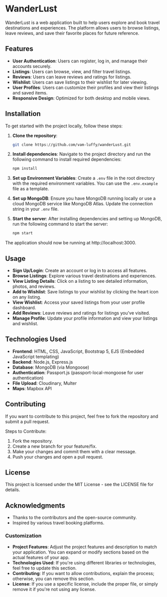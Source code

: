 # WanderLust

WanderLust is a web application built to help users explore and book travel destinations and experiences. The platform allows users to browse listings, leave reviews, and save their favorite places for future reference.

## Features

- **User Authentication**: Users can register, log in, and manage their accounts securely.
- **Listings**: Users can browse, view, and filter travel listings.
- **Reviews**: Users can leave reviews and ratings for listings.
- **Wishlist**: Users can save listings to their wishlist for later viewing.
- **User Profiles**: Users can customize their profiles and view their listings and saved items.
- **Responsive Design**: Optimized for both desktop and mobile views.

## Installation

To get started with the project locally, follow these steps:

1. **Clone the repository**:
   ```bash
   git clone https://github.com/vam-luffy/wanderLust.git
   ```

2. **Install dependencies**: Navigate to the project directory and run the following command to install required dependencies:
   ```bash
   npm install
   ```

3. **Set up Environment Variables**: Create a `.env` file in the root directory with the required environment variables. You can use the `.env.example` file as a template.

4. **Set up MongoDB**: Ensure you have MongoDB running locally or use a cloud MongoDB service like MongoDB Atlas. Update the connection string in your `.env` file.

5. **Start the server**: After installing dependencies and setting up MongoDB, run the following command to start the server:
   ```bash
   npm start
   ```

The application should now be running at http://localhost:3000.

## Usage

- **Sign Up/Login**: Create an account or log in to access all features.
- **Browse Listings**: Explore various travel destinations and experiences.
- **View Listing Details**: Click on a listing to see detailed information, photos, and reviews.
- **Add to Wishlist**: Save listings to your wishlist by clicking the heart icon on any listing.
- **View Wishlist**: Access your saved listings from your user profile dashboard.
- **Add Reviews**: Leave reviews and ratings for listings you've visited.
- **Manage Profile**: Update your profile information and view your listings and wishlist.

## Technologies Used

- **Frontend**: HTML, CSS, JavaScript, Bootstrap 5, EJS (Embedded JavaScript templating)
- **Backend**: Node.js, Express.js
- **Database**: MongoDB (via Mongoose)
- **Authentication**: Passport.js (passport-local-mongoose for user authentication)
- **File Upload**: Cloudinary, Multer
- **Maps**: Mapbox API

## Contributing

If you want to contribute to this project, feel free to fork the repository and submit a pull request.

Steps to Contribute:
1. Fork the repository.
2. Create a new branch for your feature/fix.
3. Make your changes and commit them with a clear message.
4. Push your changes and open a pull request.

## License

This project is licensed under the MIT License - see the LICENSE file for details.

## Acknowledgments

- Thanks to the contributors and the open-source community.
- Inspired by various travel booking platforms.

### Customization

- **Project Features**: Adjust the project features and description to match your application. You can expand or modify sections based on the actual features of your app.
- **Technologies Used**: If you're using different libraries or technologies, feel free to update this section.
- **Contributing**: If you want to allow contributions, explain the process; otherwise, you can remove this section.
- **License**: If you use a specific license, include the proper file, or simply remove it if you're not using any license.

